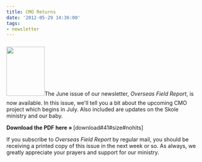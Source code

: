 ```yaml
---
title: CMO Returns
date: '2012-05-29 14:36:00'
tags:
- newsletter
---
```


<img class="alignleft size-full wp-image-1536" style="margin-top: 10px; margin-bottom: 10px;" title="OFR-June-2012-1" src="https://s3.amazonaws.com/images.ofreport.com/2012/05/OFR-June-2012-1.jpg" alt="" width="100" height="129" />The June issue of our newsletter, <em>Overseas Field Report</em>, is now available. In this issue, we'll tell you a bit about the upcoming CMO project which begins in July. Also included are updates on the Skole ministry and our baby.

<strong><strong>Download the PDF here »</strong> </strong>[download#41#size#nohits]

If you subscribe to <em>Overseas Field Report</em> by regular mail, you should be receiving a printed copy of this issue in the next week or so. As always, we greatly appreciate your prayers and support for our ministry.
